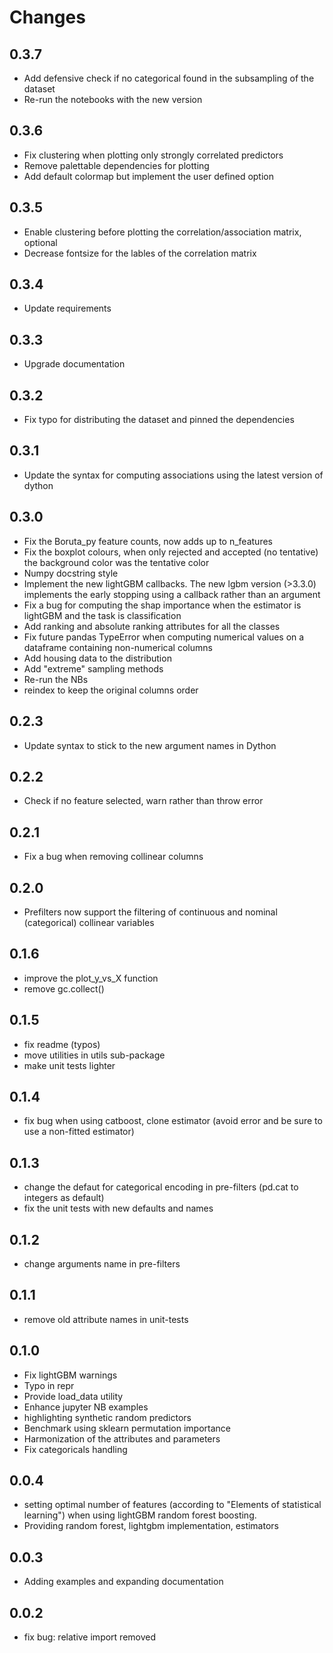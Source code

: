 # Changes

## 0.3.7

 - Add defensive check if no categorical found in the subsampling of the dataset
 - Re-run the notebooks with the new version
## 0.3.6

 - Fix clustering when plotting only strongly correlated predictors
 - Remove palettable dependencies for plotting 
 - Add default colormap but implement the user defined option
## 0.3.5

- Enable clustering before plotting the correlation/association matrix, optional
- Decrease fontsize for the lables of the correlation matrix

## 0.3.4

 - Update requirements 

## 0.3.3

 - Upgrade documentation

## 0.3.2

 - Fix typo for distributing the dataset and pinned the dependencies
## 0.3.1 

 - Update the syntax for computing associations using the latest version of dython

## 0.3.0

 - Fix the Boruta_py feature counts, now adds up to n_features
 - Fix the boxplot colours, when only rejected and accepted (no tentative) the background color was the tentative color
 - Numpy docstring style
 - Implement the new lightGBM callbacks. The new lgbm version (>3.3.0) implements the early stopping using a callback rather than an argument
 - Fix a bug for computing the shap importance when the estimator is lightGBM and the task is classification
 - Add ranking and absolute ranking attributes for all the classes
 - Fix future pandas TypeError when computing numerical values on a dataframe containing non-numerical columns
 - Add housing data to the distribution
 - Add "extreme" sampling methods
 - Re-run the NBs
 - reindex to keep the original columns order

## 0.2.3

 - Update syntax to stick to the new argument names in Dython

## 0.2.2

 - Check if no feature selected, warn rather than throw error

## 0.2.1

 - Fix a bug when removing collinear columns

## 0.2.0

 - Prefilters now support the filtering of continuous and nominal (categorical) collinear variables

## 0.1.6

 - improve the plot_y_vs_X function
 - remove gc.collect()

## 0.1.5

 - fix readme (typos)
 - move utilities in utils sub-package
 - make unit tests lighter

## 0.1.4

 - fix bug when using catboost, clone estimator (avoid error and be sure to use a non-fitted estimator)

## 0.1.3

 - change the defaut for categorical encoding in pre-filters (pd.cat to integers as default)
 - fix the unit tests with new defaults and names

## 0.1.2

 - change arguments name in pre-filters

## 0.1.1

 - remove old attribute names in unit-tests

## 0.1.0

 - Fix lightGBM warnings
 - Typo in repr
 - Provide load_data utility
 - Enhance jupyter NB examples
 - highlighting synthetic random predictors
 - Benchmark using sklearn permutation importance
 - Harmonization of the attributes and parameters
 - Fix categoricals handling

## 0.0.4

 - setting optimal number of features (according to "Elements of statistical learning") when using lightGBM random forest boosting.
 - Providing random forest, lightgbm implementation, estimators

## 0.0.3

 - Adding examples and expanding documentation

## 0.0.2

 - fix bug: relative import removed